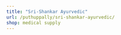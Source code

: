 ```yaml
---
title: "Sri-Shankar Ayurvedic"
url: /puthuppally/sri-shankar-ayurvedic/
shop: medical supply
---
```

